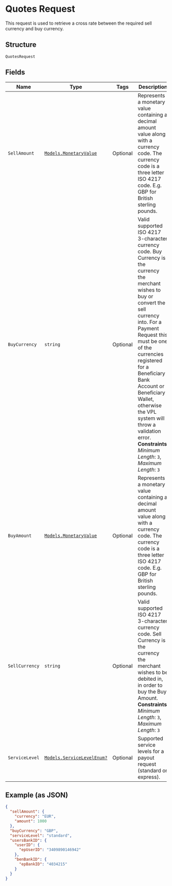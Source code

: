 
# Quotes Request

This request is used to retrieve a cross rate between the required sell currency and buy currency.

## Structure

`QuotesRequest`

## Fields

| Name | Type | Tags | Description |
|  --- | --- | --- | --- |
| `SellAmount` | [`Models.MonetaryValue`](../../doc/models/monetary-value.md) | Optional | Represents a monetary value containing a decimal amount value along with a currency code. The currency code is a three letter ISO 4217 code. E.g. GBP for British sterling pounds. |
| `BuyCurrency` | `string` | Optional | Valid supported ISO 4217 3-character currency code. Buy Currency is the currency the merchant wishes to buy or convert the sell currency into. For a Payment Request this must be one of the currencies registered for a Beneficiary Bank Account or Beneficiary Wallet, otherwise the VPL system will throw a validation error.<br>**Constraints**: *Minimum Length*: `3`, *Maximum Length*: `3` |
| `BuyAmount` | [`Models.MonetaryValue`](../../doc/models/monetary-value.md) | Optional | Represents a monetary value containing a decimal amount value along with a currency code. The currency code is a three letter ISO 4217 code. E.g. GBP for British sterling pounds. |
| `SellCurrency` | `string` | Optional | Valid supported ISO 4217 3-character currency code. Sell Currency is the currency the merchant wishes to be debited in, in order to buy the Buy Amount.<br>**Constraints**: *Minimum Length*: `3`, *Maximum Length*: `3` |
| `ServiceLevel` | [`Models.ServiceLevelEnum?`](../../doc/models/service-level-enum.md) | Optional | Supported service levels for a payout request (standard or express). |

## Example (as JSON)

```json
{
  "sellAmount": {
    "currency": "EUR",
    "amount": 1000
  },
  "buyCurrency": "GBP",
  "serviceLevel": "standard",
  "usersBankID": {
    "userID": {
      "epUserID": "3409890146942"
    },
    "benBankID": {
      "epBankID": "4034215"
    }
  }
}
```

